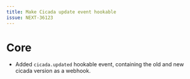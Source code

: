 ```yaml
---
title: Make Cicada update event hookable
issue: NEXT-36123
---
```

# Core
* Added `cicada.updated` hookable event, containing the old and new cicada version as a webhook.
